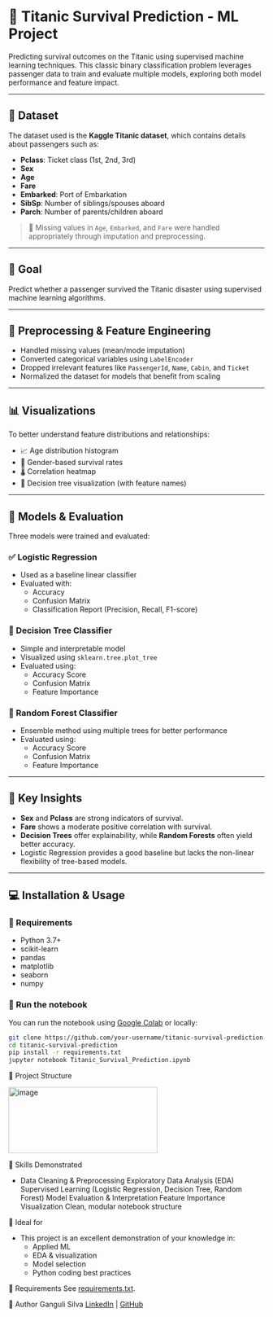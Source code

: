 # 🚢 Titanic Survival Prediction - ML Project

Predicting survival outcomes on the Titanic using supervised machine learning techniques. This classic binary classification problem leverages passenger data to train and evaluate multiple models, exploring both model performance and feature impact.

---

## 📁 Dataset

The dataset used is the **Kaggle Titanic dataset**, which contains details about passengers such as:
- **Pclass**: Ticket class (1st, 2nd, 3rd)
- **Sex**
- **Age**
- **Fare**
- **Embarked**: Port of Embarkation
- **SibSp**: Number of siblings/spouses aboard
- **Parch**: Number of parents/children aboard

> 📌 Missing values in `Age`, `Embarked`, and `Fare` were handled appropriately through imputation and preprocessing.

---

## 🎯 Goal

Predict whether a passenger survived the Titanic disaster using supervised machine learning algorithms.

---

## 🧼 Preprocessing & Feature Engineering

- Handled missing values (mean/mode imputation)
- Converted categorical variables using `LabelEncoder`
- Dropped irrelevant features like `PassengerId`, `Name`, `Cabin`, and `Ticket`
- Normalized the dataset for models that benefit from scaling

---

## 📊 Visualizations

To better understand feature distributions and relationships:

- 📈 Age distribution histogram
- 🧍 Gender-based survival rates
- 🌡 Correlation heatmap
- 🌳 Decision tree visualization (with feature names)

---

## 🧪 Models & Evaluation

Three models were trained and evaluated:

### ✅ Logistic Regression
- Used as a baseline linear classifier
- Evaluated with:
  - Accuracy
  - Confusion Matrix
  - Classification Report (Precision, Recall, F1-score)

### 🌲 Decision Tree Classifier
- Simple and interpretable model
- Visualized using `sklearn.tree.plot_tree`
- Evaluated using:
  - Accuracy Score
  - Confusion Matrix
  - Feature Importance

### 🌳 Random Forest Classifier
- Ensemble method using multiple trees for better performance
- Evaluated using:
  - Accuracy Score
  - Confusion Matrix
  - Feature Importance

---

## 📌 Key Insights

- **Sex** and **Pclass** are strong indicators of survival.
- **Fare** shows a moderate positive correlation with survival.
- **Decision Trees** offer explainability, while **Random Forests** often yield better accuracy.
- Logistic Regression provides a good baseline but lacks the non-linear flexibility of tree-based models.

---

## 💻 Installation & Usage

### 🔧 Requirements

- Python 3.7+
- scikit-learn
- pandas
- matplotlib
- seaborn
- numpy

### 🚀 Run the notebook

You can run the notebook using [Google Colab](https://colab.research.google.com/) or locally:

```bash
git clone https://github.com/your-username/titanic-survival-prediction.git
cd titanic-survival-prediction
pip install -r requirements.txt
jupyter notebook Titanic_Survival_Prediction.ipynb
```
📂 Project Structure

<img width="293" height="130" alt="image" src="https://github.com/user-attachments/assets/ed42fdf4-e8db-4d4c-b3d0-571e0c4627b6" />

🧠 Skills Demonstrated
- Data Cleaning & Preprocessing
Exploratory Data Analysis (EDA)
Supervised Learning (Logistic Regression, Decision Tree, Random Forest)
Model Evaluation & Interpretation
Feature Importance Visualization
Clean, modular notebook structure

📌 Ideal for
- This project is an excellent demonstration of your knowledge in:
  - Applied ML
  - EDA & visualization
  - Model selection
  - Python coding best practices

📌 Requirements
See [requirements.txt]().

👤 Author
Ganguli Silva
[LinkedIn](https://www.linkedin.com/in/ganguli-silva-a0773b199/) | [GitHub](https://github.com/ganguliSilva)


